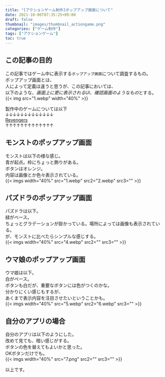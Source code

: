 ```yaml
---
title: "[アクションゲーム制作]ポップアップ画面について"
date: 2021-10-06T07:35:25+09:00
draft: false
thumbnail: "images/thumbnail_actiongame.png"
categories: ["ゲーム制作"]
tags: ["アクションゲーム"]
toc: true
---
```


## この記事の目的  
この記事ではゲーム中に表示する`ポップアップ画面`について調査するもの。  
ポップアップ画面とは、  
人によって定義は違うと思うが、この記事においては、  
以下のような、*画面上に更に表示されるUI、確認画面のようなもの*とする。  
{{< img src="1.webp" width="40%" >}}  
  
製作中のゲームについては以下  
↓↓↓↓↓↓↓↓↓↓↓↓↓  
<a href="https://game230035.github.io/game/SwordBattle_web/index.html">Revengers</a>  
↑↑↑↑↑↑↑↑↑↑↑↑↑  
  

## モンストのポップアップ画面
モンストは以下の様な感じ。  
青が起点。枠にちょっと飾りがある。  
ボタンはオレンジ。  
内容は画像とか色々表示されている。  
{{< imgs width="40%" src="1.webp" src2="2.webp" src3="" >}}  
  

## パズドラのポップアップ画面
パズドラは以下。  
緑がベース。  
ちょっとグラデーションが掛かっている。場所によっては画像も表示されている。  
が、モンストに比べたらシンプルな感じする。  
{{< imgs width="40%" src="4.webp" src2="" src3="" >}}  
  


## ウマ娘のポップアップ画面
ウマ娘は以下。  
白がペース。  
ボタンも白だが、重要なボタンには色がつくのかな。  
分かりにくい感じもするが、  
あくまで表示内容を注目させたいということかも。  
{{< imgs width="40%" src="5.webp" src2="6.webp" src3="" >}}  
  

## 自分のアプリの場合
自分のアプリは以下のようにした。  
改めて見ても、暗い感じがする。  
ボタンの色を替えてもよいかと思った。  
OKボタンだけでも。  
{{< imgs width="40%" src="7.png" src2="" src3="" >}}  
  
以上です。  
  
